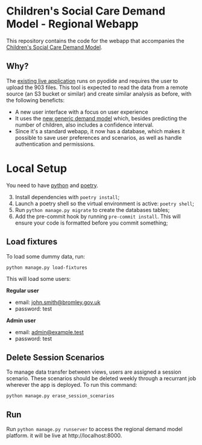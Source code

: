 # Children's Social Care Demand Model - Regional Webapp

This repository contains the code for the webapp that accompanies the [Children's Social Care Demand Model](https://github.com/data-to-insight/cs-demand-model).

## Why?

The [existing live application](https://github.com/data-to-insight/cs-demand-model) runs on pyodide and requires the user to upload the 903 files. 
This tool is expected to read the data from a remote source (an S3 bucket or similar) and create similar analysis as before, with the following beneficts:

- A new user interface with a focus on user experience
- It uses the [new generic demand model](https://github.com/SocialFinanceDigitalLabs/demand-model) which, besides predicting the number of children, also includes a confidence interval.
- Since it's a standard webapp, it now has a database, which makes it possible to save user preferences and scenarios, as well as handle authentication and permissions.


# Local Setup
You need to have [python](https://www.python.org/) and [poetry](https://python-poetry).


3. Install dependencies with `poetry install`;
4. Launch a poetry shell so the virtual environment is active: `poetry shell`;
5. Run `python manage.py migrate` to create the databases tables;
6. Add the pre-commit hook by running `pre-commit install`. This will ensure your code is formatted before you commit something;

## Load fixtures
To load some dummy data, run:

```
python manage.py load-fixtures
```

This will load some users:

**Regular user**
- email: john.smith@bromley.gov.uk
- password: test

**Admin user**
- email: admin@example.test
- password: test


## Delete Session Scenarios

To manage data transfer between views, users are assigned a session scenario. These scenarios should be deleted weekly through a recurrant job wherever the app is deployed.
To run this command:

```
python manage.py erase_session_scenarios
```

## Run

Run `python manage.py runserver` to access the regional demand model platform. it will be live at http://localhost:8000.